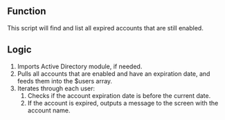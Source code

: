 ## Function

This script will find and list all expired accounts that are still enabled.

## Logic

1. Imports Active Directory module, if needed.
2. Pulls all accounts that are enabled and have an expiration date, and feeds them into the $users array.
3. Iterates through each user:
    1. Checks if the account expiration date is before the current date.
    2. If the account is expired, outputs a message to the screen with the account name.
